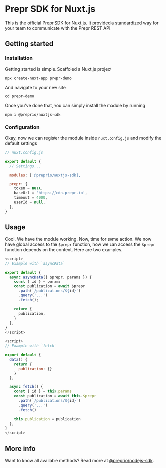 # Prepr SDK for Nuxt.js

This is the official Prepr SDK for Nuxt.js. It provided a standardized way for your team to communicate with the Prepr REST API.

## Getting started

### Installation

Getting started is simple. Scaffoled a Nuxt.js project

`npx create-nuxt-app prepr-demo`

And navigate to your new site

`cd prepr-demo`

Once you've done that, you can simply install the module by running

`npm i @preprio/nuxtjs-sdk`

### Configuration

Okay, now we can register the module inside `nuxt.config.js` and modify the default settings

```js
// nuxt.config.js

export default {
  // Settings...

  modules: ['@preprio/nuxtjs-sdk],

  prepr: {
    token = null,
    baseUrl = 'https://cdn.prepr.io',
    timeout = 4000,
    userId = null,
  },
}
```

## Usage

Cool. We have the module working. Now, time for some action. We now have global access to the `$prepr` function, how we can access the `$prepr` function depends on the context. Here are two examples.

```js
<script>
// Example with `asyncData`

export default {
  async asyncData({ $prepr, params }) {
    const { id } = params
    const publication = await $prepr
      .path(`/publications/${id}`)
      .query('...')
      .fetch();

    return {
      publication,
    }
  },
}
</script>
```

```js
<script>
// Example with `fetch`

export default {
  data() {
    return {
      publication: {}
    }
  },

  async fetch() {
    const { id } = this.params
    const publication = await this.$prepr
      .path(`/publications/${id}`)
      .query('...')
      .fetch()

    this.publication = publication
  },
}
</script>
```

## More info

Want to know all available methods? Read more at [@preprio/nodejs-sdk](https://prepr.dev/docs/technologies/v1/introduction-nodejs).

